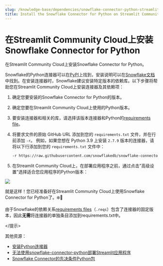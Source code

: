 ```yaml
---
slug: /knowledge-base/dependencies/snowflake-connector-python-streamlit-cloud
title: Install the Snowflake Connector for Python on Streamlit Community Cloud
---
```


# 在Streamlit Community Cloud上安装Snowflake Connector for Python

在Streamlit Community Cloud上安装Snowflake Connector for Python。

Snowflake的Python连接器可以在[PyPI](https://pypi.org/project/snowflake-connector-python/)上找到，安装说明可以在[Snowflake文档](https://docs.snowflake.com/en/user-guide/python-connector-install.html#step-1-install-the-connector)中找到。在安装连接器时，Snowflake建议安装特定版本的依赖库。以下步骤将帮助您在Streamlit Community Cloud上安装连接器及其依赖项：

1. 确定您要安装的Snowflake Connector for Python的版本。
2. 确定您要在Streamlit Community Cloud上使用的Python版本。
3. 要安装连接器和相关的库，请选择该版本连接器和Python的[requirements file](https://github.com/snowflakedb/snowflake-connector-python/tree/main/tested_requirements)。
4. 将要求文件的原始 GitHub URL 添加到您的 `requirements.txt` 文件，并在行前添加 `-r`。
   例如，如果您想在 Python 3.9 上安装 `2.7.9` 版本的连接器，请将以下行添加到您的 `requirements.txt` 文件中：

   ```bash
   -r https://raw.githubusercontent.com/snowflakedb/snowflake-connector-python/v2.7.9/tested_requirements/requirements_39.reqs
   ```

5. 在Streamlit Community Cloud上，在部署应用程序之前，通过点击"高级设置"选择适合您应用程序的Python版本：
<div style={{ maxWidth: '65%', marginBottom: '-3em', marginLeft: '6em', marginTop: '-2em' }}>
    <Image src="/images/streamlit-community-cloud/advanced-settings.png" />
</div>

就是这样！您已经准备好在Streamlit Community Cloud上使用Snowflake Connector for Python了。❄️🎈

<Tip>

由于Snowflake的依赖关系[requirements files](https://github.com/snowflakedb/snowflake-connector-python/tree/main/tested_requirements)（`.reqs`）包含了连接器的固定版本，因此**无需**将连接器的单独条目添加到requirements.txt中。

</提示>

其他资源：

- [安装Python连接器](https://docs.snowflake.com/en/user-guide/python-connector-install.html#step-1-install-the-connector)
- [无法使用snowflake-connector-python部署Streamlit应用程序](https://discuss.streamlit.io/t/unable-to-deploy-streamlit-app-with-snowflake-connector-python/27318)
- [Snowflake Connector的先决条件Python包](https://docs.snowflake.com/en/user-guide/python-connector-install.html#label-python-connector-prerequisites-python-packages)